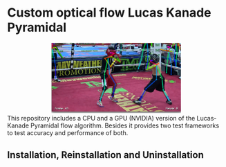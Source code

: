 
# Custom optical flow Lucas Kanade Pyramidal

<div align="center">
    <img src="doc_images/example.png", width="300">
</div>
</div>
    This repository includes a CPU and a GPU (NVIDIA) version of the Lucas-Kanade Pyramidal flow algorithm. Besides it provides two test frameworks to test accuracy and performance of both.
    

## Installation, Reinstallation and Uninstallation
     

</div>

